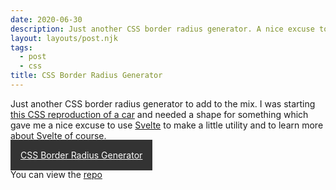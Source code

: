 ```yaml
---
date: 2020-06-30
description: Just another CSS border radius generator. A nice excuse to write a little utility in Svelte.
layout: layouts/post.njk
tags:
  - post
  - css
title: CSS Border Radius Generator
---
```


Just another CSS border radius generator to add to the mix. I was starting [this CSS reproduction of a car](/repro/montague-projects/land-rover/) and needed a shape for something which gave me a nice excuse to use [Svelte](https://svelte.dev/) to make a little utility and to learn more about Svelte of course.

<a href="https://css-border-radius-generator.netlify.app/" style="padding: 1rem; background-color: #333; color: #fff;">CSS Border Radius Generator</a>

You can view the [repo](https://github.com/ScottWhittaker/css-border-radius-generator)
